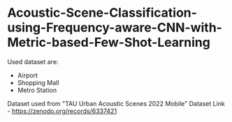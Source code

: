 # Acoustic-Scene-Classification-using-Frequency-aware-CNN-with-Metric-based-Few-Shot-Learning

Used  dataset are:
- Airport
- Shopping Mall
- Metro Station


Dataset used from "TAU Urban Acoustic Scenes 2022 Mobile"
Dataset Link - https://zenodo.org/records/6337421
